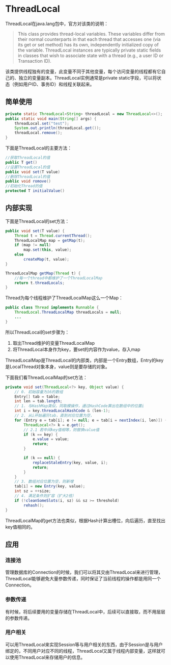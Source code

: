 # ThreadLocal

ThreadLocal在java.lang包中，官方对该类的说明：

>This class provides thread-local variables. These variables differ from their normal counterparts in that each thread that accesses one (via its get or set method) has its own, independently initialized copy of the variable. ThreadLocal instances are typically private static fields in classes that wish to associate state with a thread (e.g., a user ID or Transaction ID).

该类提供线程独有的变量，此变量不同于其他变量，每个访问变量的线程都有它自己的、独立的变量副本。ThreadLocal实例通常是private static字段，可以将状态（例如用户ID、事务ID）和线程关联起来。

## 简单使用

```java
private static ThreadLocal<String> threadLocal = new ThreadLocal<>();
public static void main(String[] args) {
    threadLocal.set("test");
    System.out.println(threadLocal.get());
    threadLocal.remove();
}
```

下面是ThreadLocal的主要方法：

```java
//获取ThreadLocal的值
public T get()
//设置ThreadLocal的值
public void set(T value)
//删除ThreadLocal的值
public void romove()
//初始化Thread的值
protected T initialValue()
```

## 内部实现

下面是ThreadLocal的set方法：

```java
public void set(T value) {
    Thread t = Thread.currentThread();
    ThreadLocalMap map = getMap(t);
    if (map != null)
        map.set(this, value);
    else
        createMap(t, value);
}
```

```java
ThreadLocalMap getMap(Thread t) {
  	//每一个thread中都维护了一个ThreadLocalMap
  	return t.threadLocals;
}
```

Thread为每个线程维护了ThreadLocalMap这么一个Map：

```java
public class Thread implements Runnable {
    ThreadLocal.ThreadLocalMap threadLocals = null;
    ...
}
```

所以ThreadLocal的set步骤为：

1. 取出Thread维护的变量ThreadLocalMap
2. 将ThreadLocal本身作为key，要set的内容作为value，存入map

ThreadLocalMap是ThreadLocal的内部类，内部是一个Entry数组，Entry的key是LocalThread对象本身，value则是要存储的对象。

下面我们看ThreadLocalMap的set方法：

```java
private void set(ThreadLocal<?> key, Object value) {
    // 0. 初始容量为16的数组
    Entry[] tab = table;
    int len = tab.length;
    // 1. 与HashMap类似，同取模操作，通过HashCode算出在数组中的位置i
    int i = key.threadLocalHashCode & (len-1);
	// 2. 从i开始遍历tab，直到对应位置为空，
    for (Entry e = tab[i]; e != null; e = tab[i = nextIndex(i, len)]) {
        ThreadLocal<?> k = e.get();
        // 2.1 若中间key值相等，则替换value值
        if (k == key) {
            e.value = value;
            return;
        }

        if (k == null) {
            replaceStaleEntry(key, value, i);
            return;
        }
    }
	// 3. 数组对应位置为空，则新增
    tab[i] = new Entry(key, value);
    int sz = ++size;
    // 4. 满足条件则扩容（扩大2倍）
    if (!cleanSomeSlots(i, sz) && sz >= threshold)
        rehash();
}
```

ThreadLocalMap的get方法也类似，根据Hash计算出槽位，向后遍历，直至找出key值相同的。

## 应用

### 连接池

管理数据库的Connection的时候，我们可以将其交由ThreadLocal来进行管理，ThreadLocal能够避免大量参数传递，同时保证了当前线程的操作都是用同一个Connection。

### 参数传递

有时候，将后续要用的变量存储在ThreadLocal中，后续可以直接取，而不用层层的参数传递。

### 用户相关

可以用ThreadLocal来实现Session等与用户相关的东西，由于Session是与用户绑定的，不同用户对应不同的线程，ThreadLocal又属于线程内部变量，这样就可以使用ThreadLocal来存储用户的信息。

